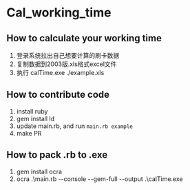 # Cal_working_time
## How to calculate your working time

1. 登录系统拉出自己想要计算的刷卡数据
2. 复制数据到2003版.xls格式excel文件
3. 执行 calTime.exe ./example.xls

## How to contribute code
1. install ruby
2. gem install ld
3. update main.rb, and run `main.rb example`
4. make PR

## How to pack .rb to .exe
1. gem install ocra
2. ocra .\main.rb --console --gem-full --output .\calTime.exe
